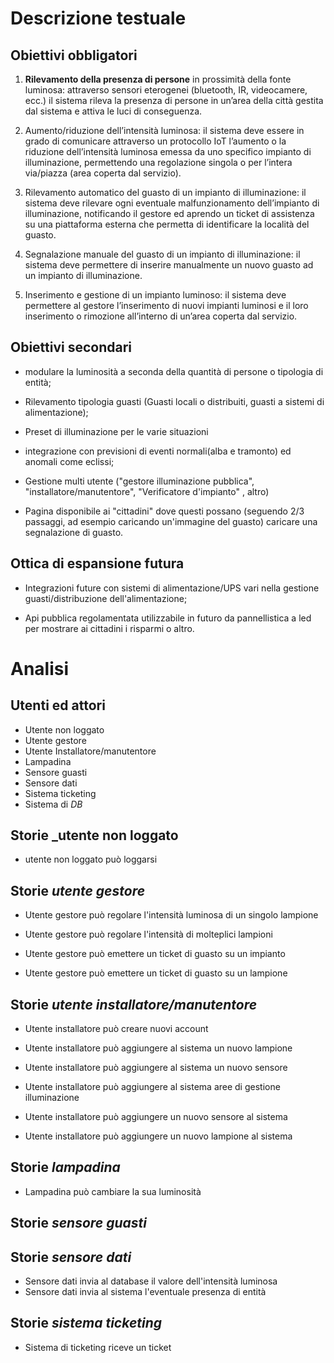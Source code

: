 # Descrizione testuale

## Obiettivi obbligatori

1. **Rilevamento della presenza di persone** in prossimità della fonte luminosa: attraverso sensori eterogenei (bluetooth, IR, videocamere, ecc.) il sistema rileva la presenza di persone in un’area della città gestita dal sistema e attiva le luci di conseguenza.

2. Aumento/riduzione dell’intensità luminosa: il sistema deve essere in grado di comunicare attraverso un protocollo IoT l’aumento o la riduzione dell’intensità luminosa emessa da uno specifico impianto di illuminazione, permettendo una regolazione singola o per l’intera via/piazza (area coperta dal servizio).

3. Rilevamento automatico del guasto di un impianto di illuminazione: il sistema deve rilevare ogni eventuale malfunzionamento dell’impianto di illuminazione, notificando il gestore ed aprendo un ticket di assistenza su una piattaforma esterna che permetta di identificare la località del guasto.

4. Segnalazione manuale del guasto di un impianto di illuminazione: il sistema deve permettere di inserire manualmente un nuovo guasto ad un impianto di illuminazione.

5. Inserimento e gestione di un impianto luminoso: il sistema deve permettere al gestore
l’inserimento di nuovi impianti luminosi e il loro inserimento o rimozione all’interno di un’area coperta dal servizio.

## Obiettivi secondari

- modulare la luminosità a seconda della quantità di persone o tipologia di entità;

- Rilevamento tipologia guasti (Guasti locali o distribuiti, guasti a sistemi di alimentazione);

- Preset di illuminazione per le varie situazioni

- integrazione con previsioni di eventi normali(alba e tramonto) ed anomali come eclissi;

- Gestione multi utente ("gestore illuminazione pubblica", "installatore/manutentore", "Verificatore d'impianto" , altro)

- Pagina disponibile ai "cittadini" dove questi possano (seguendo 2/3 passaggi, ad esempio caricando un'immagine del guasto) caricare una segnalazione di guasto.

## Ottica di espansione futura
- Integrazioni future con sistemi di alimentazione/UPS vari nella gestione guasti/distribuzione dell'alimentazione;

- Api pubblica regolamentata utilizzabile in futuro da pannellistica a led per mostrare ai cittadini i risparmi o altro.



# Analisi



## Utenti ed attori

- Utente non loggato
- Utente gestore
- Utente Installatore/manutentore
- Lampadina
- Sensore guasti
- Sensore dati
- Sistema ticketing
- Sistema di _DB_

## Storie _utente non loggato

- utente non loggato può loggarsi

## Storie _utente gestore_

- Utente gestore può regolare l'intensità luminosa di un singolo lampione
- Utente gestore può regolare l'intensità di molteplici lampioni

- Utente gestore può emettere un ticket di guasto su un impianto

- Utente gestore può emettere un ticket di guasto su un lampione

## Storie _utente installatore/manutentore_

- Utente installatore può creare nuovi account
- Utente installatore può aggiungere al sistema un nuovo lampione
- Utente installatore può aggiungere al sistema un nuovo sensore
- Utente installatore può aggiungere al sistema aree di gestione illuminazione

- Utente installatore può aggiungere un nuovo sensore al sistema

- Utente installatore può aggiungere un nuovo lampione al sistema

## Storie _lampadina_

- Lampadina può cambiare la sua luminosità

## Storie _sensore guasti_

## Storie _sensore dati_
- Sensore dati invia al database il valore dell'intensità luminosa
- Sensore dati invia al sistema l'eventuale presenza di entità

## Storie _sistema ticketing_

- Sistema di ticketing riceve un ticket
